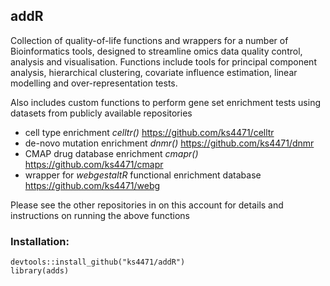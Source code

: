 ## addR
Collection of quality-of-life functions and wrappers for a number of Bioinformatics tools, designed to streamline omics data quality control, analysis and visualisation. Functions include tools for principal component analysis, hierarchical clustering, covariate influence estimation, linear modelling and over-representation tests.

Also includes custom functions to perform gene set enrichment tests using datasets from publicly available repositories
- cell type enrichment *celltr()*                              https://github.com/ks4471/celltr
- de-novo mutation enrichment *dnmr()*                         https://github.com/ks4471/dnmr
- CMAP drug database enrichment *cmapr()*                      https://github.com/ks4471/cmapr
- wrapper for *webgestaltR* functional enrichment database     https://github.com/ks4471/webg

Please see the other repositories in on this account for details and instructions on running the above functions


### Installation:
```
devtools::install_github("ks4471/addR")
library(adds)
```



